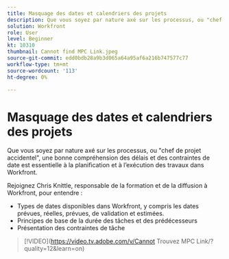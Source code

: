 ```yaml
---
title: Masquage des dates et calendriers des projets
description: Que vous soyez par nature axé sur les processus, ou "chef de projet accidentel", une bonne compréhension des délais et des contraintes de date est essentielle à la planification et à l’exécution des travaux dans Workfront.
solution: Workfront
role: User
level: Beginner
kt: 10310
thumbnail: Cannot find MPC Link.jpeg
source-git-commit: edd0bdb28a9b3d065a64a95af6a216b747577c77
workflow-type: tm+mt
source-wordcount: '113'
ht-degree: 0%

---
```


# Masquage des dates et calendriers des projets

Que vous soyez par nature axé sur les processus, ou &quot;chef de projet accidentel&quot;, une bonne compréhension des délais et des contraintes de date est essentielle à la planification et à l’exécution des travaux dans Workfront.

Rejoignez Chris Knittle, responsable de la formation et de la diffusion à Workfront, pour entendre :

* Types de dates disponibles dans Workfront, y compris les dates prévues, réelles, prévues, de validation et estimées.
* Principes de base de la durée des tâches et des prédécesseurs
* Présentation des contraintes de tâche

>[!VIDEO](https://video.tv.adobe.com/v/Cannot Trouvez MPC Link/?quality=12&amp;learn=on)
